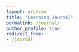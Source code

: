 ```yaml
---
layout: archive
title: "Learning Journal"
permalink: /journal/
author_profile: true
redirect_from:
- /journal
---
```

<script>
window.addEventListener("load", function() {
    console.log("✅ Page fully loaded, initializing timeline...");

    // Check if the container exists
    var container = document.getElementById("timeline");
    if (!container) {
        console.error("❌ Error: Timeline container not found!");
        return;
    }

    console.log("✅ Timeline container found:", container);

    // Define groups (categories of learning)
    var groups = new vis.DataSet([
        { id: 1, content: "Courses", value: 1 },
        { id: 2, content: "Research", value: 2 },
        { id: 3, content: "Achievements", value: 3 }
    ]);

    // Define timeline events
    var items = new vis.DataSet([
        { id: 1, group: 1, content: "Bayesian Networks Course", start: "2024-01" },
        { id: 2, group: 1, content: "ML & GIS Course", start: "2024-07" },
        { id: 3, group: 2, content: "Started Flood Research", start: "2024-06" },
        { id: 4, group: 2, content: "Reservoir Optimization Study", start: "2025-03" },
        { id: 5, group: 3, content: "Won Data Challenge", start: "2025-01" },
        { id: 6, group: 3, content: "Presented at GIS Day", start: "2024-11-20" }
    ]);

    // Timeline options
    var options = {
        groupOrder: function (a, b) {
            return a.value - b.value;
        },
        stack: false,
        showCurrentTime: true,
        zoomable: false,
        horizontalScroll: true,
        moveable: true,
        wheel: {
            zoomSpeed: 0,
            deltaSpeed: 1
        },
        height: "500px",
        margin: { item: 10 },
        start: "2023-01-01",
        end: "2026-12-31"
    };

    try {
        var timeline = new vis.Timeline(container, items, options);
        timeline.setGroups(groups);
        console.log("✅ Timeline initialized successfully!");
    } catch (error) {
        console.error("❌ Timeline creation error:", error);
        container.innerHTML = "Error loading timeline.";
    }
});
</script>